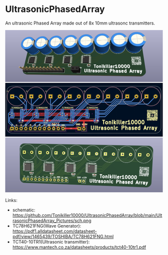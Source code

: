 # UltrasonicPhasedArray
 An ultrasonic Phased Array made out of 8x 10mm ultrasonc transmitters.

<img src="https://github.com/Tonikiller10000/UltrasonicPhasedArray/blob/main/UltrasonicPhasedArray_Pictures/parts.png"/>
<img src="https://github.com/Tonikiller10000/UltrasonicPhasedArray/blob/main/UltrasonicPhasedArray_Pictures/pro.png"/>
<img src="https://github.com/Tonikiller10000/UltrasonicPhasedArray/blob/main/UltrasonicPhasedArray_Pictures/pcb.png"/>

Links:
- schematic: https://github.com/Tonikiller10000/UltrasonicPhasedArray/blob/main/UltrasonicPhasedArray_Pictures/sch.png
- TC78H621FNG(Wave Generator): https://pdf1.alldatasheet.com/datasheet-pdf/view/1465439/TOSHIBA/TC78H621FNG.html
- TCT40-10TR1(Ultrasonic transmitter): https://www.mantech.co.za/datasheets/products/tct40-10tr1.pdf




